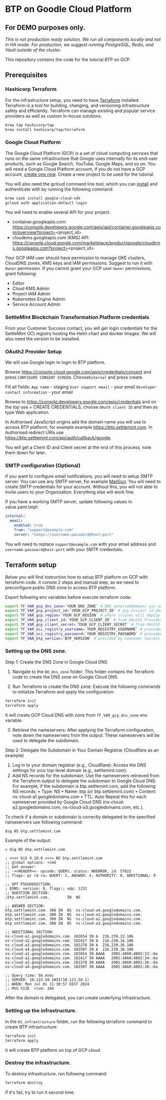 # BTP on Goodle Cloud Platform

## **For DEMO purposes only.**
*This is not production ready solution. We run all components locally and not in HA mode. For production, we suggest running PostgreSQL, Redis, and Vault outside of the cluster.*

This repository contains the code for the tutorial BTP on GCP.

## Prerequisites

### Hashicorp Terraform

For the infrastructure setup, you need to have [Terraform](https://developer.hashicorp.com/terraform/tutorials/gcp-get-started/install-cli) installed. Terraform is a tool for building, changing, and versioning infrastructure safely and efficiently. Terraform can manage existing and popular service providers as well as custom in-house solutions.

```sh
brew tap hashicorp/tap
brew install hashicorp/tap/terraform
```

### Google Cloud Platform

The Google Cloud Platform (GCP) is a set of cloud computing services that runs on the same infrastructure that Google uses internally for its end-user products, such as Google Search, YouTube, Google Maps, and so on. You will need a Google Cloud Platform account, if you do not have a GCP account, [create one now](https://console.cloud.google.com/freetrial/). Create a new project to be used for the tutorial.

You will also need the gcloud command line tool, which you can [install](https://cloud.google.com/sdk/docs/install) and authenticate with by running the following command:

```sh
brew cask install google-cloud-sdk
gcloud auth application-default login
```

You will need to enable several API for your project.

- container.googleapis.com: https://console.developers.google.com/apis/api/container.googleapis.com/overview?project=<project_id>
- cloudkms.googleapis.com (KMS) API: https://console.cloud.google.com/marketplace/product/google/cloudkms.googleapis.com?project=<project_id>

Your GCP IAM user should have permission to manage GKE clusters, CloudDNS zones, KMS keys and IAM permissions. Suggest to run it with `Owner` permission. If you cannot grant your GCP user `Owner` permissions, grant following:
- Editor
- Cloud KMS Admin
- Project IAM Admin
- Kubernetes Engine Admin
- Service Account Admin

### SettleMint Blockchain Transformation Platform credentials

From your Customer Success contact, you will get login credentials for the SettleMint OCI registry hosting the Helm chart and docker images. We will also need the version to be installed.

### OAuth2 Provider Setup

We will use Google login to login to BTP platform.

Browse https://console.cloud.google.com/apis/credentials/consent and press `CONFIGURE CONSENT SCREEN`. Choose`External` and press create.

Fill all fields:
`App name` - staging
`User support email` - your email
`Developer contact information` - your email

Browse to https://console.developers.google.com/apis/credentials and on the top use + CREATE CREDENTIALS, choose `OAuth client ID` and then as type Web application.

In Authorised JavaScript origins add the domain name you will use to access BTP platform, for example example https://btp.settlemint.com. In Authorised redirect URIs use https://btp.settlemint.com/api/auth/callback/google.

You will get a Client ID and Client secret at the end of this process, note them down for later.

### SMTP configuration (Optional)

If you want to configure email notifications, you will need to setup SMTP server. You can use any SMTP server, for example [MailGun](https://www.mailgun.com/). You will need to create SMTP credentials for your account. Without this, you will not able to invite users to your Organization. Everything else will work fine.

If you have a working SMTP server, update following values in value.yaml.tmpl:

```yaml
internal:
  email:
    enabled: true
    from: "support@example.com"
    server: "smtps://username:password@host:port"
```

You will need to replace `support@example.com` with your email address and `username:password@host:port` with your SMTP credentials.

## Terraform setup

Below you will find instruction how to setup BTP platform on GCP with terraform code. It consist 2 steps and manual step, as we need to preconfigure public DNS zone to access BTP platform.

Export following env variables before execute terraform code:
```sh
export TF_VAR_gcp_dns_zone=`YOUR_DNS_ZONE` # DNS zone(subdomain) you are using to access the btp platform, eg btp.settlemint.com
export TF_VAR_gcp_project_id=`YOUR_GCP_PROJECT_ID` # gcp project id where you setup BTP platform
export TF_VAR_gcp_region=`YOUR_GCP_REGION` # where cluster will deploy
export TF_VAR_gcp_client_id=`YOUR_GCP_CLIENT_ID` # from OAuth2 Provider Setup step
export TF_VAR_gcp_client_secret=`YOUR_GCP_CLIENT_SECRET` # from OAuth2 Provider Setup step
export TF_VAR_oci_registry_username=`YOUR_REGISTRY_USERNAME` # provided by Customer Success Team
export TF_VAR_oci_registry_password=`YOUR_REGISTRY_PASSWORD` # provided by Customer Success Team
export TF_VAR_btp_version=`BTP_VERSION` # provided by Customer Success Team

```

### Setting up the DNS zone.

Step 1: Create the DNS Zone in Google Cloud DNS

1.	Navigate to the `00_dns_zone` folder:
This folder contains the Terraform code to create the DNS zone on Google Cloud DNS.

2.	Run Terraform to create the DNS zone:
Execute the following commands to initialize Terraform and apply the configuration:

```sh
terraform init
terraform apply
```

It will create GCP Cloud DNS with zone from `TF_VAR_gcp_dns_zone` env variable.

3.	Retrieve the nameservers:
After applying the Terraform configuration, note down the nameservers from the output. These nameservers will be used to delegate the subdomain.

Step 2: Delegate the Subdomain in Your Domain Registrar (Cloudflare as an example)

1.	Log in to your domain registrar (e.g., Cloudflare):
Access the DNS settings for your top-level domain (e.g., settlemint.com).
2.	Add NS records for the subdomain:
Use the nameservers retrieved from the Terraform output to delegate the subdomain to Google Cloud DNS. For example, if the subdomain is btp.settlemint.com, add the following NS records:
	•	Type: NS
	•	Name: btp (or btp.settlemint.com)
	•	Content: ns-cloud-a1.googledomains.com
	•	TTL: Auto
Repeat this for each nameserver provided by Google Cloud DNS (ns-cloud-a2.googledomains.com, ns-cloud-a3.googledomains.com, etc.).

To check if a domain or subdomain is correctly delegated to the specified nameservers use following command:
```sh
dig NS btp.settlemint.com
```

Example of the output:
```
> dig NS btp.settlemint.com

; <<>> DiG 9.10.6 <<>> NS btp.settlemint.com
;; global options: +cmd
;; Got answer:
;; ->>HEADER<<- opcode: QUERY, status: NOERROR, id: 57022
;; flags: qr rd ra; QUERY: 1, ANSWER: 4, AUTHORITY: 0, ADDITIONAL: 9

;; OPT PSEUDOSECTION:
; EDNS: version: 0, flags:; udp: 1232
;; QUESTION SECTION:
;btp.settlemint.com.		IN	NS

;; ANSWER SECTION:
btp.settlemint.com.	300	IN	NS	ns-cloud-a4.googledomains.com.
btp.settlemint.com.	300	IN	NS	ns-cloud-a1.googledomains.com.
btp.settlemint.com.	300	IN	NS	ns-cloud-a2.googledomains.com.
btp.settlemint.com.	300	IN	NS	ns-cloud-a3.googledomains.com.

;; ADDITIONAL SECTION:
ns-cloud-a1.googledomains.com. 102654 IN A	216.239.32.106
ns-cloud-a2.googledomains.com. 102417 IN A	216.239.34.106
ns-cloud-a3.googledomains.com. 102278 IN A	216.239.36.106
ns-cloud-a4.googledomains.com. 102507 IN A	216.239.38.106
ns-cloud-a1.googledomains.com. 102654 IN AAAA	2001:4860:4802:32::6a
ns-cloud-a2.googledomains.com. 102417 IN AAAA	2001:4860:4802:34::6a
ns-cloud-a3.googledomains.com. 102278 IN AAAA	2001:4860:4802:36::6a
ns-cloud-a4.googledomains.com. 102507 IN AAAA	2001:4860:4802:38::6a

;; Query time: 58 msec
;; SERVER: 10.123.50.1#53(10.123.50.1)
;; WHEN: Mon Jul 01 11:30:57 EEST 2024
;; MSG SIZE  rcvd: 344
```

After the domain is delegated, you can create underlying infrastructure.

### Setting up the infrastructure.

In the `01_infrastructure` folder, run the following terraform command to create BTP infrastructure:
```sh
terraform init
terraform apply
```

It will create BTP platform on top of GCP cloud.

### Destroy the infrastructure.

To destroy infrastructure, run following command:
```sh
terraform destroy
```

If it's fail, try to run it second time.
